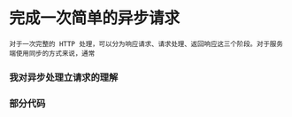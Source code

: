 # 完成一次简单的异步请求

    对于一次完整的 HTTP 处理，可以分为响应请求、请求处理、返回响应这三个阶段。对于服务端使用同步的方式来说，通常
### 我对异步处理立请求的理解

### 部分代码
